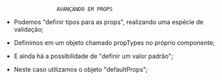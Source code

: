                      AVANÇANDO EM PROPS

- Podemos "definir tipos para as props", realizando uma espécie de validação;

- Definimos em um objeto chamado propTypes no próprio componente;

- E ainda há a possibilidade de "definir um valor padrão";

- Neste caso utilizamos o objeto "defaultProps";